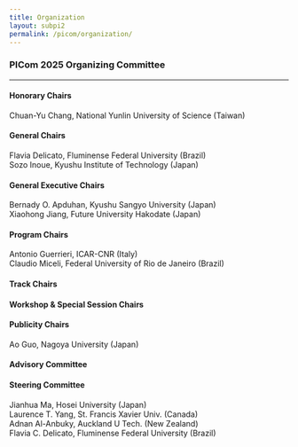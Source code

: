 ```yaml
---
title: Organization
layout: subpi2
permalink: /picom/organization/
---
```


<h3>PICom 2025 Organizing Committee</h3>
<hr/>

<h4>Honorary Chairs</h4>
Chuan-Yu Chang, National Yunlin University of Science (Taiwan)

<h4>General Chairs</h4>
Flavia Delicato, Fluminense Federal University (Brazil)<br>
Sozo Inoue, Kyushu Institute of Technology (Japan)

<h4>General Executive Chairs</h4>
Bernady O. Apduhan, Kyushu Sangyo University (Japan) <br>
Xiaohong Jiang, Future University Hakodate (Japan)

<h4>Program Chairs</h4>
Antonio Guerrieri, ICAR-CNR (Italy)<br>
Claudio Miceli, Federal University of Rio de Janeiro (Brazil)


<h4>Track Chairs</h4>


<h4>Workshop & Special Session Chairs</h4>


<h4>Publicity Chairs</h4>
Ao Guo, Nagoya University (Japan)

<h4>Advisory Committee</h4>


<h4>Steering Committee</h4>
Jianhua Ma, Hosei University (Japan)<br>
Laurence T. Yang, St. Francis Xavier Univ. (Canada)<br>
Adnan Al-Anbuky, Auckland U Tech. (New Zealand)<br>
Flavia C. Delicato, Fluminense Federal University (Brazil)